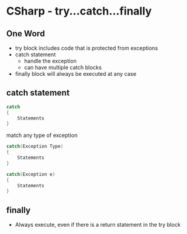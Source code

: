 # CSharp - try...catch...finally

## One Word

- try block includes code that is protected from exceptions
- catch statement
  - handle the exception
  - can have multiple catch blocks
- finally block will always be executed at any case

## catch statement

```c#
catch
{
    Statements
}
```

match any type of exception

```c#
catch(Exception Type)
{
    Statements
}
```


```c#
catch(Exception e)
{
    Statements
}
```


## finally

- Always execute, even if there is a return statement in the try block

